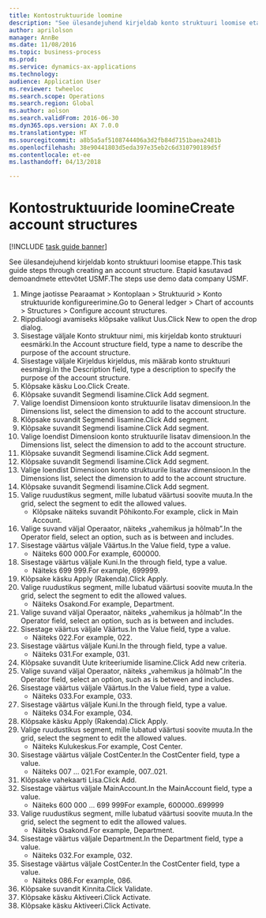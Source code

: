 ```yaml
--- 
title: Kontostruktuuride loomine
description: "See ülesandejuhend kirjeldab konto struktuuri loomise etappe."
author: aprilolson
manager: AnnBe
ms.date: 11/08/2016
ms.topic: business-process
ms.prod: 
ms.service: dynamics-ax-applications
ms.technology: 
audience: Application User
ms.reviewer: twheeloc
ms.search.scope: Operations
ms.search.region: Global
ms.author: aolson
ms.search.validFrom: 2016-06-30
ms.dyn365.ops.version: AX 7.0.0
ms.translationtype: HT
ms.sourcegitcommit: a8b5a5af5108744406a3d2fb84d7151baea2481b
ms.openlocfilehash: 38e90441803d5eda397e35eb2c6d310790189d5f
ms.contentlocale: et-ee
ms.lasthandoff: 04/13/2018

---
```

# <a name="create-account-structures"></a><span data-ttu-id="f3e2b-103">Kontostruktuuride loomine</span><span class="sxs-lookup"><span data-stu-id="f3e2b-103">Create account structures</span></span>

[!INCLUDE [task guide banner](../../includes/task-guide-banner.md)]

<span data-ttu-id="f3e2b-104">See ülesandejuhend kirjeldab konto struktuuri loomise etappe.</span><span class="sxs-lookup"><span data-stu-id="f3e2b-104">This task guide steps through creating an account structure.</span></span> <span data-ttu-id="f3e2b-105">Etapid kasutavad demoandmete ettevõtet USMF.</span><span class="sxs-lookup"><span data-stu-id="f3e2b-105">The steps use demo data company USMF.</span></span>

1. <span data-ttu-id="f3e2b-106">Minge jaotisse Pearaamat > Kontoplaan > Struktuurid > Konto struktuuride konfigureerimine.</span><span class="sxs-lookup"><span data-stu-id="f3e2b-106">Go to General ledger > Chart of accounts > Structures > Configure account structures.</span></span>
2. <span data-ttu-id="f3e2b-107">Rippdialoogi avamiseks klõpsake valikut Uus.</span><span class="sxs-lookup"><span data-stu-id="f3e2b-107">Click New to open the drop dialog.</span></span>
3. <span data-ttu-id="f3e2b-108">Sisestage väljale Konto struktuur nimi, mis kirjeldab konto struktuuri eesmärki.</span><span class="sxs-lookup"><span data-stu-id="f3e2b-108">In the Account structure field, type a name to describe the purpose of the account structure.</span></span>
4. <span data-ttu-id="f3e2b-109">Sisestage väljale Kirjeldus kirjeldus, mis määrab konto struktuuri eesmärgi.</span><span class="sxs-lookup"><span data-stu-id="f3e2b-109">In the Description field, type a description to specify the purpose of the account structure.</span></span>
5. <span data-ttu-id="f3e2b-110">Klõpsake käsku Loo.</span><span class="sxs-lookup"><span data-stu-id="f3e2b-110">Click Create.</span></span>
6. <span data-ttu-id="f3e2b-111">Klõpsake suvandit Segmendi lisamine.</span><span class="sxs-lookup"><span data-stu-id="f3e2b-111">Click Add segment.</span></span>
7. <span data-ttu-id="f3e2b-112">Valige loendist Dimensioon konto struktuurile lisatav dimensioon.</span><span class="sxs-lookup"><span data-stu-id="f3e2b-112">In the Dimensions list, select the dimension to add to the account structure.</span></span>
8. <span data-ttu-id="f3e2b-113">Klõpsake suvandit Segmendi lisamine.</span><span class="sxs-lookup"><span data-stu-id="f3e2b-113">Click Add segment.</span></span>
9. <span data-ttu-id="f3e2b-114">Klõpsake suvandit Segmendi lisamine.</span><span class="sxs-lookup"><span data-stu-id="f3e2b-114">Click Add segment.</span></span>
10. <span data-ttu-id="f3e2b-115">Valige loendist Dimensioon konto struktuurile lisatav dimensioon.</span><span class="sxs-lookup"><span data-stu-id="f3e2b-115">In the Dimensions list, select the dimension to add to the account structure.</span></span>
11. <span data-ttu-id="f3e2b-116">Klõpsake suvandit Segmendi lisamine.</span><span class="sxs-lookup"><span data-stu-id="f3e2b-116">Click Add segment.</span></span>
12. <span data-ttu-id="f3e2b-117">Klõpsake suvandit Segmendi lisamine.</span><span class="sxs-lookup"><span data-stu-id="f3e2b-117">Click Add segment.</span></span>
13. <span data-ttu-id="f3e2b-118">Valige loendist Dimensioon konto struktuurile lisatav dimensioon.</span><span class="sxs-lookup"><span data-stu-id="f3e2b-118">In the Dimensions list, select the dimension to add to the account structure.</span></span>
14. <span data-ttu-id="f3e2b-119">Klõpsake suvandit Segmendi lisamine.</span><span class="sxs-lookup"><span data-stu-id="f3e2b-119">Click Add segment.</span></span>
15. <span data-ttu-id="f3e2b-120">Valige ruudustikus segment, mille lubatud väärtusi soovite muuta.</span><span class="sxs-lookup"><span data-stu-id="f3e2b-120">In the grid, select the segment to edit the allowed values.</span></span>
    * <span data-ttu-id="f3e2b-121">Klõpsake näiteks suvandit Põhikonto.</span><span class="sxs-lookup"><span data-stu-id="f3e2b-121">For example, click in Main Account.</span></span>  
16. <span data-ttu-id="f3e2b-122">Valige suvand väljal Operaator, näiteks „vahemikus ja hõlmab”.</span><span class="sxs-lookup"><span data-stu-id="f3e2b-122">In the Operator field, select an option, such as is between and includes.</span></span>
17. <span data-ttu-id="f3e2b-123">Sisestage väärtus väljale Väärtus.</span><span class="sxs-lookup"><span data-stu-id="f3e2b-123">In the Value field, type a value.</span></span>
    * <span data-ttu-id="f3e2b-124">Näiteks 600 000.</span><span class="sxs-lookup"><span data-stu-id="f3e2b-124">For example, 600000.</span></span>  
18. <span data-ttu-id="f3e2b-125">Sisestage väärtus väljale Kuni.</span><span class="sxs-lookup"><span data-stu-id="f3e2b-125">In the through field, type a value.</span></span>
    * <span data-ttu-id="f3e2b-126">Näiteks 699 999.</span><span class="sxs-lookup"><span data-stu-id="f3e2b-126">For example, 699999.</span></span>  
19. <span data-ttu-id="f3e2b-127">Klõpsake käsku Apply (Rakenda).</span><span class="sxs-lookup"><span data-stu-id="f3e2b-127">Click Apply.</span></span>
20. <span data-ttu-id="f3e2b-128">Valige ruudustikus segment, mille lubatud väärtusi soovite muuta.</span><span class="sxs-lookup"><span data-stu-id="f3e2b-128">In the grid, select the segment to edit the allowed values.</span></span>
    * <span data-ttu-id="f3e2b-129">Näiteks Osakond.</span><span class="sxs-lookup"><span data-stu-id="f3e2b-129">For example, Department.</span></span>  
21. <span data-ttu-id="f3e2b-130">Valige suvand väljal Operaator, näiteks „vahemikus ja hõlmab”.</span><span class="sxs-lookup"><span data-stu-id="f3e2b-130">In the Operator field, select an option, such as is between and includes.</span></span>
22. <span data-ttu-id="f3e2b-131">Sisestage väärtus väljale Väärtus.</span><span class="sxs-lookup"><span data-stu-id="f3e2b-131">In the Value field, type a value.</span></span>
    * <span data-ttu-id="f3e2b-132">Näiteks 022.</span><span class="sxs-lookup"><span data-stu-id="f3e2b-132">For example, 022.</span></span>  
23. <span data-ttu-id="f3e2b-133">Sisestage väärtus väljale Kuni.</span><span class="sxs-lookup"><span data-stu-id="f3e2b-133">In the through field, type a value.</span></span>
    * <span data-ttu-id="f3e2b-134">Näiteks 031.</span><span class="sxs-lookup"><span data-stu-id="f3e2b-134">For example, 031.</span></span>  
24. <span data-ttu-id="f3e2b-135">Klõpsake suvandit Uute kriteeriumide lisamine.</span><span class="sxs-lookup"><span data-stu-id="f3e2b-135">Click Add new criteria.</span></span>
25. <span data-ttu-id="f3e2b-136">Valige suvand väljal Operaator, näiteks „vahemikus ja hõlmab”.</span><span class="sxs-lookup"><span data-stu-id="f3e2b-136">In the Operator field, select an option, such as is between and includes.</span></span>
26. <span data-ttu-id="f3e2b-137">Sisestage väärtus väljale Väärtus.</span><span class="sxs-lookup"><span data-stu-id="f3e2b-137">In the Value field, type a value.</span></span>
    * <span data-ttu-id="f3e2b-138">Näiteks 033.</span><span class="sxs-lookup"><span data-stu-id="f3e2b-138">For example, 033.</span></span>  
27. <span data-ttu-id="f3e2b-139">Sisestage väärtus väljale Kuni.</span><span class="sxs-lookup"><span data-stu-id="f3e2b-139">In the through field, type a value.</span></span>
    * <span data-ttu-id="f3e2b-140">Näiteks 034.</span><span class="sxs-lookup"><span data-stu-id="f3e2b-140">For example, 034.</span></span>  
28. <span data-ttu-id="f3e2b-141">Klõpsake käsku Apply (Rakenda).</span><span class="sxs-lookup"><span data-stu-id="f3e2b-141">Click Apply.</span></span>
29. <span data-ttu-id="f3e2b-142">Valige ruudustikus segment, mille lubatud väärtusi soovite muuta.</span><span class="sxs-lookup"><span data-stu-id="f3e2b-142">In the grid, select the segment to edit the allowed values.</span></span>
    * <span data-ttu-id="f3e2b-143">Näiteks Kulukeskus.</span><span class="sxs-lookup"><span data-stu-id="f3e2b-143">For example, Cost Center.</span></span>  
30. <span data-ttu-id="f3e2b-144">Sisestage väärtus väljale CostCenter.</span><span class="sxs-lookup"><span data-stu-id="f3e2b-144">In the CostCenter field, type a value.</span></span>
    * <span data-ttu-id="f3e2b-145">Näiteks 007 … 021.</span><span class="sxs-lookup"><span data-stu-id="f3e2b-145">For example, 007..021.</span></span>  
31. <span data-ttu-id="f3e2b-146">Klõpsake vahekaarti Lisa.</span><span class="sxs-lookup"><span data-stu-id="f3e2b-146">Click Add.</span></span>
32. <span data-ttu-id="f3e2b-147">Sisestage väärtus väljale MainAccount.</span><span class="sxs-lookup"><span data-stu-id="f3e2b-147">In the MainAccount field, type a value.</span></span>
    * <span data-ttu-id="f3e2b-148">Näiteks 600 000 … 699 999</span><span class="sxs-lookup"><span data-stu-id="f3e2b-148">For example, 600000..699999</span></span>  
33. <span data-ttu-id="f3e2b-149">Valige ruudustikus segment, mille lubatud väärtusi soovite muuta.</span><span class="sxs-lookup"><span data-stu-id="f3e2b-149">In the grid, select the segment to edit the allowed values.</span></span>
    * <span data-ttu-id="f3e2b-150">Näiteks Osakond.</span><span class="sxs-lookup"><span data-stu-id="f3e2b-150">For example, Department.</span></span>  
34. <span data-ttu-id="f3e2b-151">Sisestage väärtus väljale Department.</span><span class="sxs-lookup"><span data-stu-id="f3e2b-151">In the Department field, type a value.</span></span>
    * <span data-ttu-id="f3e2b-152">Näiteks 032.</span><span class="sxs-lookup"><span data-stu-id="f3e2b-152">For example, 032.</span></span>  
35. <span data-ttu-id="f3e2b-153">Sisestage väärtus väljale CostCenter.</span><span class="sxs-lookup"><span data-stu-id="f3e2b-153">In the CostCenter field, type a value.</span></span>
    * <span data-ttu-id="f3e2b-154">Näiteks 086.</span><span class="sxs-lookup"><span data-stu-id="f3e2b-154">For example, 086.</span></span>  
36. <span data-ttu-id="f3e2b-155">Klõpsake suvandit Kinnita.</span><span class="sxs-lookup"><span data-stu-id="f3e2b-155">Click Validate.</span></span>
37. <span data-ttu-id="f3e2b-156">Klõpsake käsku Aktiveeri.</span><span class="sxs-lookup"><span data-stu-id="f3e2b-156">Click Activate.</span></span>
38. <span data-ttu-id="f3e2b-157">Klõpsake käsku Aktiveeri.</span><span class="sxs-lookup"><span data-stu-id="f3e2b-157">Click Activate.</span></span>


